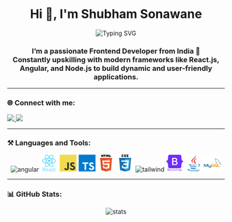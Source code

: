 <h1 align="center">Hi 👋, I'm Shubham Sonawane</h1>

<p align="center">
  <img src="https://readme-typing-svg.herokuapp.com?font=Fira+Code&size=22&duration=3000&pause=1000&color=00C0A3&center=true&vCenter=true&width=500&lines=Frontend+Developer;React+%7C+Angular+%7C+Node.js;Always+Learning+New+Tech!" alt="Typing SVG" />
</p>

<h3 align="center">
I’m a passionate Frontend Developer from India 🚀 <br/>
Constantly upskilling with modern frameworks like <b>React.js, Angular, and Node.js</b> to build dynamic and user-friendly applications.
</h3>

---

### 🌐 Connect with me:
<p align="left">
<a href="https://www.linkedin.com/in/shubham-sonawane-a871a1381" target="_blank">
  <img src="https://img.shields.io/badge/-Shubham%20Sonawane-blue?style=for-the-badge&logo=Linkedin&logoColor=white"/>
</a>
<a href="mailto:shubhams1510@gmail.com">
  <img src="https://img.shields.io/badge/Email-D14836?style=for-the-badge&logo=gmail&logoColor=white"/>
</a>
</p>

---

### ⚒️ Languages and Tools:
<p align="center">
  <img src="https://angular.io/assets/images/logos/angular/angular.svg" alt="angular" width="40" height="40"/> 
  <img src="https://raw.githubusercontent.com/devicons/devicon/master/icons/react/react-original-wordmark.svg" alt="react" width="40" height="40"/> 
  <img src="https://raw.githubusercontent.com/devicons/devicon/master/icons/javascript/javascript-original.svg" alt="javascript" width="40" height="40"/> 
  <img src="https://raw.githubusercontent.com/devicons/devicon/master/icons/typescript/typescript-original.svg" alt="typescript" width="40" height="40"/> 
  <img src="https://raw.githubusercontent.com/devicons/devicon/master/icons/html5/html5-original-wordmark.svg" alt="html5" width="40" height="40"/> 
  <img src="https://raw.githubusercontent.com/devicons/devicon/master/icons/css3/css3-original-wordmark.svg" alt="css3" width="40" height="40"/> 
  <img src="https://www.vectorlogo.zone/logos/tailwindcss/tailwindcss-icon.svg" alt="tailwind" width="40" height="40"/> 
  <img src="https://raw.githubusercontent.com/devicons/devicon/master/icons/bootstrap/bootstrap-plain-wordmark.svg" alt="bootstrap" width="40" height="40"/> 
  <img src="https://raw.githubusercontent.com/devicons/devicon/master/icons/java/java-original.svg" alt="java" width="40" height="40"/> 
  <img src="https://raw.githubusercontent.com/devicons/devicon/master/icons/mysql/mysql-original-wordmark.svg" alt="mysql" width="40" height="40"/> 
</p>

---

### 📊 GitHub Stats:
<p align="center">
  <img src="https://github-readme-stats.vercel.app/api?username=ShubhamCodes1510&show_icons=true&theme=tokyonight" alt="stats"/>
</p>
